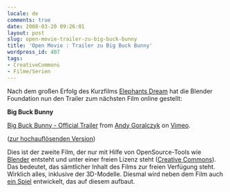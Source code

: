 ```yaml
---
locale: de
comments: true
date: 2008-03-20 09:26:01
layout: post
slug: open-movie-trailer-zu-big-buck-bunny
title: 'Open Movie : Trailer zu Big Buck Bunny'
wordpress_id: 407
tags:
- CreativeCommons
- Filme/Serien
---
```


Nach dem großen Erfolg des Kurzfilms [Elephants Dream](http://orange.blender.org/)
hat die Blender Foundation nun den Trailer zum nächsten Film online gestellt:

**Big Buck Bunny**

<object type="application/x-shockwave-flash" width="500" height="281" data="//www.vimeo.com/moogaloop.swf?clip_id=798022&amp;server=www.vimeo.com&amp;fullscreen=1&amp;show_title=1&amp;show_byline=1&amp;show_portrait=0&amp;color="> <param name="quality" value="best">   <param name="allowfullscreen" value="true">   <param name="scale" value="showAll">  <param name="movie" value="http://www.vimeo.com/moogaloop.swf?clip_id=798022&amp;server=www.vimeo.com&amp;fullscreen=1&amp;show_title=1&amp;show_byline=1&amp;show_portrait=0&amp;color="></object>

[Big Buck Bunny - Official Trailer](http://www.vimeo.com/798022/l:embed_798022)
from [Andy Goralczyk](http://www.vimeo.com/user399249/l:embed_798022) on
[Vimeo](http://vimeo.com/l:embed_798022).

([zur hochauflösenden Version](http://peach.blender.org/index.php/trailer-page/))

Dies ist der zweite Film, der nur mit Hilfe von OpenSource-Tools wie
[Blender](http://www.blender.org) entsteht und unter einer freien Lizenz steht
([Creative Commons](http://www.creativecommons.org/)). Das bedeutet, das
sämtlicher Inhalt des Films zur freien Verfügung steht. Wirklich alles,
inklusive der 3D-Modelle. Diesmal wird neben dem Film auch [ein Spiel](http://apricot.blender.org/)
entwickelt, das auf diesem aufbaut.
